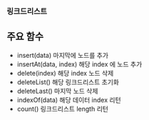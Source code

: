 ### 링크드리스트

## 주요 함수

-   insert(data) 마지막에 노드를 추가
-   insertAt(data, index) 해당 index 에 노드 추가
-   delete(index) 해당 index 노드 삭제
-   deleteList() 해당 링크드리스트 초기화
-   deleteLast() 마지막 노드 삭제
-   indexOf(data) 해당 데이터 index 리턴
-   count() 링크드리스트 length 리턴
